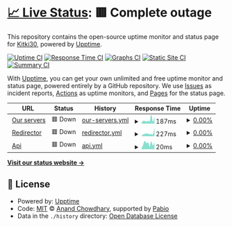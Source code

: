 # [📈 Live Status](https://Kitki30.github.io/status-page): <!--live status--> **🟥 Complete outage**

This repository contains the open-source uptime monitor and status page for [Kitki30](https://www.kitki30.tk), powered by [Upptime](https://github.com/upptime/upptime).

[![Uptime CI](https://github.com/Kitki30/status-page/workflows/Uptime%20CI/badge.svg)](https://github.com/Kitki30/status-page/actions?query=workflow%3A%22Uptime+CI%22)
[![Response Time CI](https://github.com/Kitki30/status-page/workflows/Response%20Time%20CI/badge.svg)](https://github.com/Kitki30/status-page/actions?query=workflow%3A%22Response+Time+CI%22)
[![Graphs CI](https://github.com/Kitki30/status-page/workflows/Graphs%20CI/badge.svg)](https://github.com/Kitki30/status-page/actions?query=workflow%3A%22Graphs+CI%22)
[![Static Site CI](https://github.com/Kitki30/status-page/workflows/Static%20Site%20CI/badge.svg)](https://github.com/Kitki30/status-page/actions?query=workflow%3A%22Static+Site+CI%22)
[![Summary CI](https://github.com/Kitki30/status-page/workflows/Summary%20CI/badge.svg)](https://github.com/Kitki30/status-page/actions?query=workflow%3A%22Summary+CI%22)

With [Upptime](https://upptime.js.org), you can get your own unlimited and free uptime monitor and status page, powered entirely by a GitHub repository. We use [Issues](https://github.com/Kitki30/status-page/issues) as incident reports, [Actions](https://github.com/Kitki30/status-page/actions) as uptime monitors, and [Pages](https://Kitki30.github.io/status-page) for the status page.

<!--start: status pages-->
<!-- This summary is generated by Upptime (https://github.com/upptime/upptime) -->
<!-- Do not edit this manually, your changes will be overwritten -->
<!-- prettier-ignore -->
| URL | Status | History | Response Time | Uptime |
| --- | ------ | ------- | ------------- | ------ |
| <img alt="" src="https://icons.duckduckgo.com/ip3/api.kitki30.tk.ico" height="13"> [Our servers](https://api.kitki30.tk/ip) | 🟥 Down | [our-servers.yml](https://github.com/Kitki30/status-page/commits/HEAD/history/our-servers.yml) | <details><summary><img alt="Response time graph" src="./graphs/our-servers/response-time-week.png" height="20"> 187ms</summary><br><a href="https://Kitki30.github.io/status-page/history/our-servers"><img alt="Response time 187" src="https://img.shields.io/endpoint?url=https%3A%2F%2Fraw.githubusercontent.com%2FKitki30%2Fstatus-page%2FHEAD%2Fapi%2Four-servers%2Fresponse-time.json"></a><br><a href="https://Kitki30.github.io/status-page/history/our-servers"><img alt="24-hour response time 328" src="https://img.shields.io/endpoint?url=https%3A%2F%2Fraw.githubusercontent.com%2FKitki30%2Fstatus-page%2FHEAD%2Fapi%2Four-servers%2Fresponse-time-day.json"></a><br><a href="https://Kitki30.github.io/status-page/history/our-servers"><img alt="7-day response time 187" src="https://img.shields.io/endpoint?url=https%3A%2F%2Fraw.githubusercontent.com%2FKitki30%2Fstatus-page%2FHEAD%2Fapi%2Four-servers%2Fresponse-time-week.json"></a><br><a href="https://Kitki30.github.io/status-page/history/our-servers"><img alt="30-day response time 187" src="https://img.shields.io/endpoint?url=https%3A%2F%2Fraw.githubusercontent.com%2FKitki30%2Fstatus-page%2FHEAD%2Fapi%2Four-servers%2Fresponse-time-month.json"></a><br><a href="https://Kitki30.github.io/status-page/history/our-servers"><img alt="1-year response time 187" src="https://img.shields.io/endpoint?url=https%3A%2F%2Fraw.githubusercontent.com%2FKitki30%2Fstatus-page%2FHEAD%2Fapi%2Four-servers%2Fresponse-time-year.json"></a></details> | <details><summary><a href="https://Kitki30.github.io/status-page/history/our-servers">0.00%</a></summary><a href="https://Kitki30.github.io/status-page/history/our-servers"><img alt="All-time uptime 0.00%" src="https://img.shields.io/endpoint?url=https%3A%2F%2Fraw.githubusercontent.com%2FKitki30%2Fstatus-page%2FHEAD%2Fapi%2Four-servers%2Fuptime.json"></a><br><a href="https://Kitki30.github.io/status-page/history/our-servers"><img alt="24-hour uptime 0.00%" src="https://img.shields.io/endpoint?url=https%3A%2F%2Fraw.githubusercontent.com%2FKitki30%2Fstatus-page%2FHEAD%2Fapi%2Four-servers%2Fuptime-day.json"></a><br><a href="https://Kitki30.github.io/status-page/history/our-servers"><img alt="7-day uptime 0.00%" src="https://img.shields.io/endpoint?url=https%3A%2F%2Fraw.githubusercontent.com%2FKitki30%2Fstatus-page%2FHEAD%2Fapi%2Four-servers%2Fuptime-week.json"></a><br><a href="https://Kitki30.github.io/status-page/history/our-servers"><img alt="30-day uptime 0.00%" src="https://img.shields.io/endpoint?url=https%3A%2F%2Fraw.githubusercontent.com%2FKitki30%2Fstatus-page%2FHEAD%2Fapi%2Four-servers%2Fuptime-month.json"></a><br><a href="https://Kitki30.github.io/status-page/history/our-servers"><img alt="1-year uptime 0.00%" src="https://img.shields.io/endpoint?url=https%3A%2F%2Fraw.githubusercontent.com%2FKitki30%2Fstatus-page%2FHEAD%2Fapi%2Four-servers%2Fuptime-year.json"></a></details>
| <img alt="" src="https://icons.duckduckgo.com/ip3/kitki30.tk.ico" height="13"> [Redirector](https://kitki30.tk/) | 🟥 Down | [redirector.yml](https://github.com/Kitki30/status-page/commits/HEAD/history/redirector.yml) | <details><summary><img alt="Response time graph" src="./graphs/redirector/response-time-week.png" height="20"> 227ms</summary><br><a href="https://Kitki30.github.io/status-page/history/redirector"><img alt="Response time 227" src="https://img.shields.io/endpoint?url=https%3A%2F%2Fraw.githubusercontent.com%2FKitki30%2Fstatus-page%2FHEAD%2Fapi%2Fredirector%2Fresponse-time.json"></a><br><a href="https://Kitki30.github.io/status-page/history/redirector"><img alt="24-hour response time 647" src="https://img.shields.io/endpoint?url=https%3A%2F%2Fraw.githubusercontent.com%2FKitki30%2Fstatus-page%2FHEAD%2Fapi%2Fredirector%2Fresponse-time-day.json"></a><br><a href="https://Kitki30.github.io/status-page/history/redirector"><img alt="7-day response time 227" src="https://img.shields.io/endpoint?url=https%3A%2F%2Fraw.githubusercontent.com%2FKitki30%2Fstatus-page%2FHEAD%2Fapi%2Fredirector%2Fresponse-time-week.json"></a><br><a href="https://Kitki30.github.io/status-page/history/redirector"><img alt="30-day response time 227" src="https://img.shields.io/endpoint?url=https%3A%2F%2Fraw.githubusercontent.com%2FKitki30%2Fstatus-page%2FHEAD%2Fapi%2Fredirector%2Fresponse-time-month.json"></a><br><a href="https://Kitki30.github.io/status-page/history/redirector"><img alt="1-year response time 227" src="https://img.shields.io/endpoint?url=https%3A%2F%2Fraw.githubusercontent.com%2FKitki30%2Fstatus-page%2FHEAD%2Fapi%2Fredirector%2Fresponse-time-year.json"></a></details> | <details><summary><a href="https://Kitki30.github.io/status-page/history/redirector">0.00%</a></summary><a href="https://Kitki30.github.io/status-page/history/redirector"><img alt="All-time uptime 0.00%" src="https://img.shields.io/endpoint?url=https%3A%2F%2Fraw.githubusercontent.com%2FKitki30%2Fstatus-page%2FHEAD%2Fapi%2Fredirector%2Fuptime.json"></a><br><a href="https://Kitki30.github.io/status-page/history/redirector"><img alt="24-hour uptime 0.00%" src="https://img.shields.io/endpoint?url=https%3A%2F%2Fraw.githubusercontent.com%2FKitki30%2Fstatus-page%2FHEAD%2Fapi%2Fredirector%2Fuptime-day.json"></a><br><a href="https://Kitki30.github.io/status-page/history/redirector"><img alt="7-day uptime 0.00%" src="https://img.shields.io/endpoint?url=https%3A%2F%2Fraw.githubusercontent.com%2FKitki30%2Fstatus-page%2FHEAD%2Fapi%2Fredirector%2Fuptime-week.json"></a><br><a href="https://Kitki30.github.io/status-page/history/redirector"><img alt="30-day uptime 0.00%" src="https://img.shields.io/endpoint?url=https%3A%2F%2Fraw.githubusercontent.com%2FKitki30%2Fstatus-page%2FHEAD%2Fapi%2Fredirector%2Fuptime-month.json"></a><br><a href="https://Kitki30.github.io/status-page/history/redirector"><img alt="1-year uptime 0.00%" src="https://img.shields.io/endpoint?url=https%3A%2F%2Fraw.githubusercontent.com%2FKitki30%2Fstatus-page%2FHEAD%2Fapi%2Fredirector%2Fuptime-year.json"></a></details>
| <img alt="" src="https://icons.duckduckgo.com/ip3/api.kitki30.tk.ico" height="13"> [Api](https://api.kitki30.tk/) | 🟥 Down | [api.yml](https://github.com/Kitki30/status-page/commits/HEAD/history/api.yml) | <details><summary><img alt="Response time graph" src="./graphs/api/response-time-week.png" height="20"> 20ms</summary><br><a href="https://Kitki30.github.io/status-page/history/api"><img alt="Response time 20" src="https://img.shields.io/endpoint?url=https%3A%2F%2Fraw.githubusercontent.com%2FKitki30%2Fstatus-page%2FHEAD%2Fapi%2Fapi%2Fresponse-time.json"></a><br><a href="https://Kitki30.github.io/status-page/history/api"><img alt="24-hour response time 23" src="https://img.shields.io/endpoint?url=https%3A%2F%2Fraw.githubusercontent.com%2FKitki30%2Fstatus-page%2FHEAD%2Fapi%2Fapi%2Fresponse-time-day.json"></a><br><a href="https://Kitki30.github.io/status-page/history/api"><img alt="7-day response time 20" src="https://img.shields.io/endpoint?url=https%3A%2F%2Fraw.githubusercontent.com%2FKitki30%2Fstatus-page%2FHEAD%2Fapi%2Fapi%2Fresponse-time-week.json"></a><br><a href="https://Kitki30.github.io/status-page/history/api"><img alt="30-day response time 20" src="https://img.shields.io/endpoint?url=https%3A%2F%2Fraw.githubusercontent.com%2FKitki30%2Fstatus-page%2FHEAD%2Fapi%2Fapi%2Fresponse-time-month.json"></a><br><a href="https://Kitki30.github.io/status-page/history/api"><img alt="1-year response time 20" src="https://img.shields.io/endpoint?url=https%3A%2F%2Fraw.githubusercontent.com%2FKitki30%2Fstatus-page%2FHEAD%2Fapi%2Fapi%2Fresponse-time-year.json"></a></details> | <details><summary><a href="https://Kitki30.github.io/status-page/history/api">0.00%</a></summary><a href="https://Kitki30.github.io/status-page/history/api"><img alt="All-time uptime 0.00%" src="https://img.shields.io/endpoint?url=https%3A%2F%2Fraw.githubusercontent.com%2FKitki30%2Fstatus-page%2FHEAD%2Fapi%2Fapi%2Fuptime.json"></a><br><a href="https://Kitki30.github.io/status-page/history/api"><img alt="24-hour uptime 0.00%" src="https://img.shields.io/endpoint?url=https%3A%2F%2Fraw.githubusercontent.com%2FKitki30%2Fstatus-page%2FHEAD%2Fapi%2Fapi%2Fuptime-day.json"></a><br><a href="https://Kitki30.github.io/status-page/history/api"><img alt="7-day uptime 0.00%" src="https://img.shields.io/endpoint?url=https%3A%2F%2Fraw.githubusercontent.com%2FKitki30%2Fstatus-page%2FHEAD%2Fapi%2Fapi%2Fuptime-week.json"></a><br><a href="https://Kitki30.github.io/status-page/history/api"><img alt="30-day uptime 0.00%" src="https://img.shields.io/endpoint?url=https%3A%2F%2Fraw.githubusercontent.com%2FKitki30%2Fstatus-page%2FHEAD%2Fapi%2Fapi%2Fuptime-month.json"></a><br><a href="https://Kitki30.github.io/status-page/history/api"><img alt="1-year uptime 0.00%" src="https://img.shields.io/endpoint?url=https%3A%2F%2Fraw.githubusercontent.com%2FKitki30%2Fstatus-page%2FHEAD%2Fapi%2Fapi%2Fuptime-year.json"></a></details>

<!--end: status pages-->

[**Visit our status website →**](https://Kitki30.github.io/status-page)

## 📄 License

- Powered by: [Upptime](https://github.com/upptime/upptime)
- Code: [MIT](./LICENSE) © [Anand Chowdhary](https://anandchowdhary.com), supported by [Pabio](https://pabio.com)
- Data in the `./history` directory: [Open Database License](https://opendatacommons.org/licenses/odbl/1-0/)
